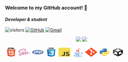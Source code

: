 ###  Welcome to my GitHub account! 👋
#### *Developer & student* 
![visitors](https://visitor-badge.laobi.icu/badge?page_id=afernandezfontenla.visitor-badge)
<a href="https://github.com/afernandezfontenla" target="_blank" rel="noopener noreferrer"><img src="https://img.shields.io/badge/GitHub-100000?style=lat-square&logo=github&logoColor=white" alt="GitHub"></a>
<a href="mailto:" target="_blank" rel="noopener noreferrer"><img src="https://img.shields.io/badge/Gmail-D14836?style=lat-square&logo=gmail&logoColor=white" alt="Gmail"></a>

<div align="center">
  <a href="https://github.com/afernandezfontenla"></a>
  <img height="180em" src="https://github-readme-stats.vercel.app/api?username=afernandezfontenla&show_icons=true&theme=codeSTACKr&include_all_commits=true&count_private=true"/>
  <img height="180em" src="https://github-readme-stats.vercel.app/api/top-langs?username=afernandezfontenla&layout=compact&langs_count=15&theme=codeSTACKr">
</div>

  
<div style="display: inline_block"><br>
<img align="center" src="https://raw.githubusercontent.com/devicons/devicon/master/icons/html5/html5-original-wordmark.svg" alt="HTML5" title="HTML5" height="30" width="40"/>
  <img align="center" src="https://raw.githubusercontent.com/devicons/devicon/master/icons/sass/sass-original.svg" alt="Sass" title="Sass" height="30" width="40"/>
 <img align="center" src="https://raw.githubusercontent.com/devicons/devicon/master/icons/php/php-plain.svg" alt="PHP" title="PHP" height="30" width="40"/>
<img align="center" src="https://raw.githubusercontent.com/devicons/devicon/master/icons/css3/css3-original-wordmark.svg" alt="CSS3" title="CSS3" height="30" width="40""/>
<img align="center" src="https://raw.githubusercontent.com/devicons/devicon/master/icons/javascript/javascript-original.svg" alt="JavaScript" title="JavaScript" height="30" width="40"/>
<img align="center" src="https://raw.githubusercontent.com/devicons/devicon/master/icons/java/java-original.svg" alt="Java" title="Java" height="30" width="40"/>
<img align="center" src="https://raw.githubusercontent.com/devicons/devicon/master/icons/git/git-original.svg" alt="Git" title="Git" height="30" width="40"/>
<img align="center" src="https://github.com/devicons/devicon/blob/master/icons/python/python-original.svg" alt="Python3" title="Python3" height="30" width="40"/>
<img align="center" src="https://github.com/devicons/devicon/blob/master/icons/unity/unity-original.svg" alt="Python3" title="Python3" height="30" width="40"/>

</div>
